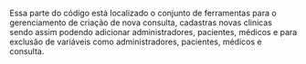 Essa parte do código está localizado o conjunto de ferramentas para o gerenciamento de criação de nova consulta, cadastras novas clinicas sendo assim podendo adicionar administradores, pacientes, médicos e para exclusão de variáveis como administradores, pacientes, médicos e consulta.
